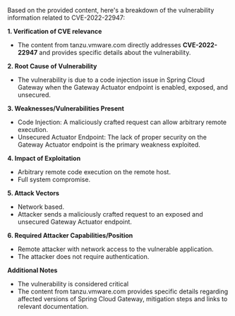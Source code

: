 Based on the provided content, here's a breakdown of the vulnerability information related to CVE-2022-22947:

**1. Verification of CVE relevance**
   - The content from tanzu.vmware.com directly addresses **CVE-2022-22947** and provides specific details about the vulnerability.

**2. Root Cause of Vulnerability**
   - The vulnerability is due to a code injection issue in Spring Cloud Gateway when the Gateway Actuator endpoint is enabled, exposed, and unsecured.

**3. Weaknesses/Vulnerabilities Present**
   - Code Injection: A maliciously crafted request can allow arbitrary remote execution.
   - Unsecured Actuator Endpoint: The lack of proper security on the Gateway Actuator endpoint is the primary weakness exploited.

**4. Impact of Exploitation**
   - Arbitrary remote code execution on the remote host.
   - Full system compromise.

**5. Attack Vectors**
   - Network based.
   - Attacker sends a maliciously crafted request to an exposed and unsecured Gateway Actuator endpoint.

**6. Required Attacker Capabilities/Position**
   - Remote attacker with network access to the vulnerable application.
   - The attacker does not require authentication.

**Additional Notes**
   - The vulnerability is considered critical
   - The content from tanzu.vmware.com provides specific details regarding affected versions of Spring Cloud Gateway, mitigation steps and links to relevant documentation.